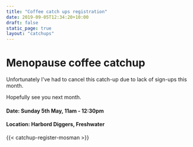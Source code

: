 ```yaml
---
title: "Coffee catch ups registration"
date: 2019-09-05T12:34:20+10:00
draft: false
static_page: true
layout: "catchups"
---
```

# Menopause coffee catchup 

Unfortunately I've had to cancel this catch-up due to lack of
sign-ups this month.

Hopefully see you next month.

#### Date: Sunday 5th May, 11am - 12:30pm 
#### Location: Harbord Diggers, Freshwater

[comment]: <> (#### Please fill in the details below to register.)
{{< catchup-register-mosman >}} 

